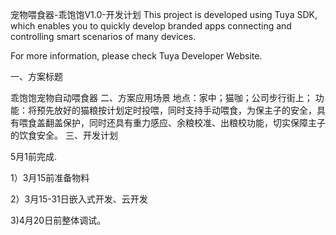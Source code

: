宠物喂食器-乖饱饱V1.0-开发计划
This project is developed using Tuya SDK, which enables you to quickly develop branded apps connecting and controlling smart scenarios of many devices.         

For more information, please check Tuya Developer Website.



一、方案标题

乖饱饱宠物自动喂食器
二、方案应用场景
地点：家中；猫咖；公司步行街上；
功能：将预先放好的猫粮按计划定时投喂，同时支持手动喂食，为保主子的安全，具有喂食盖翻盖保护，同时还具有重力感应、余粮校准、出粮校功能，切实保障主子的饮食安全。
三、开发计划

5月1前完成.

1）3月15前准备物料

2）3月15-31日嵌入式开发、云开发

3)4月20日前整体调试。
